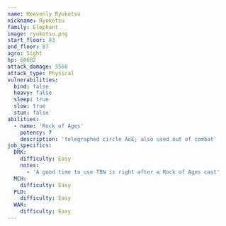 ```yaml
---
name: Heavenly Ryukotsu
nickname: Ryukotsu
family: Elephant
image: ryukotsu.png
start_floor: 83
end_floor: 87
agro: Sight
hp: 60682
attack_damage: 5560
attack_type: Physical
vulnerabilities:
  bind: false
  heavy: false
  sleep: true
  slow: true
  stun: false
abilities:
  - name: 'Rock of Ages'
    potency: ?
    description: 'telegraphed circle AoE; also used out of combat'
job_specifics:
  DRK:
    difficulty: Easy
    notes:
      - 'A good time to use TBN is right after a Rock of Ages cast'
  MCH:
    difficulty: Easy
  PLD:
    difficulty: Easy
  WAR:
    difficulty: Easy
---
```

